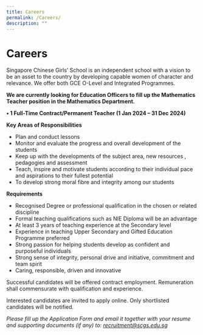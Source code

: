 ```yaml
---
title: Careers
permalink: /Careers/
description: ""
---
```

# **Careers**

Singapore Chinese Girls’ School is an independent school with a vision to be an asset to the country by developing capable women of character and relevance. We offer both GCE O-Level and Integrated Programmes.

**We are currently looking for Education Officers to fill up the Mathematics Teacher position in the Mathematics Department.**

**• 1 Full-Time Contract/Permanent Teacher (1 Jan 2024 – 31 Dec 2024)**

**Key Areas of Responsibilities**

* Plan and conduct lessons 
* Monitor and evaluate the progress and overall development of the students 
* Keep up with the developments of the subject area, new resources , pedagogies and assessment 
* Teach, inspire and motivate students according to their individual pace and aspirations to their fullest potential
* To develop strong moral fibre and integrity among our students 

**Requirements**
* Recognised Degree or professional qualification in the chosen or related discipline 
* Formal teaching qualifications such as NIE Diploma will be an advantage 
* At least 3 years of teaching experience at the Secondary level 
* Experience in teaching Upper Secondary and Gifted Education Programme preferred 
* Strong passion for helping students develop as confident and purposeful individuals 
* Strong sense of integrity, personal drive and initiative, commitment and team spirit 
* Caring, responsible, driven and innovative 


Successful candidates will be offered contract employment. 
Remuneration shall commensurate with qualification and experience. 

Interested candidates are invited to apply online. Only shortlisted candidates will be notified. 

*Please fill up the Application Form and email it together with your resume and supporting documents (if any) to: recruitment@scgs.edu.sg*